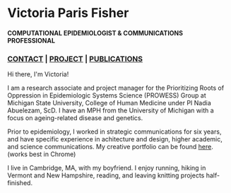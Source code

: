 # Victoria Paris Fisher
#### COMPUTATIONAL EPIDEMIOLOGIST & COMMUNICATIONS PROFESSIONAL

### [CONTACT](portfolio/contact)  |  [PROJECT](portfolio/projects)   |   [PUBLICATIONS](portfolio/publications)

Hi there, I'm Victoria!  

I am a research associate and project manager for the Prioritizing Roots of Oppression in Epidemiologic Systems Science (PROWESS) Group at Michigan State University, College of Human Medicine under PI Nadia Abuelezam, ScD. I have an MPH from the University of Michigan with a focus on ageing-related disease and genetics. 

Prior to epidemiology, I worked in strategic communications for six years, and have specific experience in achitecture and design, higher academic, and science communications. My creative portfolio can be found [here](https://www.victoriaparis.work). (works best in Chrome)

I live in Cambridge, MA, with my boyfriend. I enjoy running, hiking in Vermont and New Hampshire, reading, and leaving knitting projects half-finished. 
